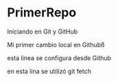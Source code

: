 # PrimerRepo
Iniciando en Git y GitHub

Mi primer cambio local en Githubß

esta linea se configura desde Github

en esta lina se utilizó git fetch
